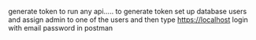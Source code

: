 generate token to run any api.....
to generate token set up database users and assign admin to one of the users
and then type [https://localhost](http://localhost:9090/api/v1/auth/login)
login with email password in postman
